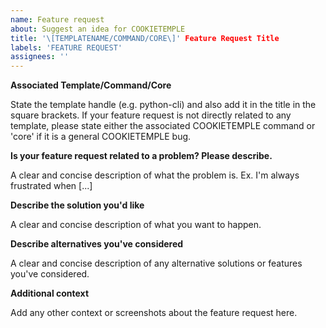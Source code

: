 ```yaml
---
name: Feature request
about: Suggest an idea for COOKIETEMPLE
title: '\[TEMPLATENAME/COMMAND/CORE\]' Feature Request Title
labels: 'FEATURE REQUEST'
assignees: ''
---
```


**Associated Template/Command/Core**

State the template handle (e.g. python-cli) and also add it in the title in the square brackets.
If your feature request is not directly related to any template, please state either the associated COOKIETEMPLE command or 'core' if it is a general COOKIETEMPLE bug.

**Is your feature request related to a problem? Please describe.**

A clear and concise description of what the problem is. Ex. I'm always frustrated when [...]

**Describe the solution you'd like**

A clear and concise description of what you want to happen.

**Describe alternatives you've considered**

A clear and concise description of any alternative solutions or features you've considered.

**Additional context**

Add any other context or screenshots about the feature request here.
